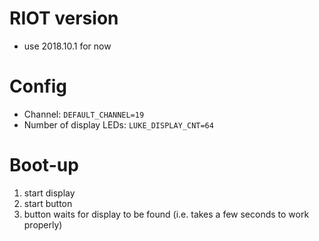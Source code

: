 # RIOT version

- use 2018.10.1 for now

# Config

- Channel: `DEFAULT_CHANNEL=19`
- Number of display LEDs: `LUKE_DISPLAY_CNT=64`

# Boot-up

1. start display
2. start button
3. button waits for display to be found (i.e. takes a few seconds to work
   properly)
